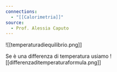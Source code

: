 ```yaml
---
connections:
  - "[[Calorimetria]]"
source:
  - Prof. Alessia Caputo
---
```

![[temperaturadiequilibrio.png]]

Se è una differenza di temperatura usiamo 
![[differenzaditemperaturaformula.png]]